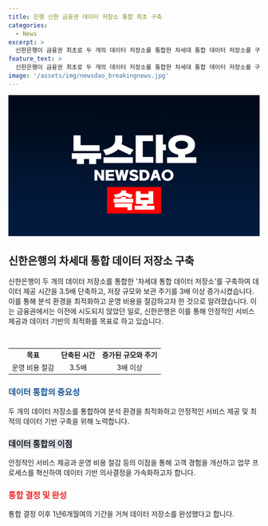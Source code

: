```yaml
---
title: 은행 신한 금융권 데이터 저장소 통합 최초 구축
categories:
  - News
excerpt: >
  신한은행이 금융권 최초로 두 개의 데이터 저장소를 통합한 차세대 통합 데이터 저장소를 구축했다. 이를 통해 데이터 제공시간은 3.5배 단축되고 저장규모와 보관주기는 3배 증가했다. 이는 분석 환경을 최적화하고 운영비용을 절감하기 위한 것으로, 20년 동안 운영한 데이터 저장소의 통합을 통해 안정적인 서비스를 제공하고 최적의 데이터 기반을 구축하고자 했다. 이로써 신한은행은 데이터 기반 의사결정을 가속화하고 고객 경험을 개선하는 방안을 모색하겠다고 발언했다.
feature_text: >
  신한은행이 금융권 최초로 두 개의 데이터 저장소를 통합한 차세대 통합 데이터 저장소를 구축했다. 이를 통해 데이터 제공시간은 3.5배 단축되고 저장규모와 보관주기는 3배 증가했다. 이는 분석 환경을 최적화하고 운영비용을 절감하기 위한 것으로, 20년 동안 운영한 데이터 저장소의 통합을 통해 안정적인 서비스를 제공하고 최적의 데이터 기반을 구축하고자 했다. 이로써 신한은행은 데이터 기반 의사결정을 가속화하고 고객 경험을 개선하는 방안을 모색하겠다고 발언했다.
image: '/assets/img/newsdao_breakingnews.jpg'
---
```


<p><img src="/assets/img/newsdao_breakingnews.jpg" alt="implanttips 속보" /></p>

<h2 data-ke-size="size26">신한은행의 차세대 통합 데이터 저장소 구축</h2>

<p data-ke-size="size16">신한은행이 두 개의 데이터 저장소를 통합한 '차세대 통합 데이터 저장소'를 구축하여 데이터 제공 시간을 3.5배 단축하고, 저장 규모와 보관 주기를 3배 이상 증가시켰습니다. 이를 통해 분석 환경을 최적화하고 운영 비용을 절감하고자 한 것으로 알려졌습니다. 이는 금융권에서는 이전에 시도되지 않았던 일로, 신한은행은 이를 통해 안정적인 서비스 제공과 데이터 기반의 최적화를 목표로 하고 있습니다.</p>

<p><br></p>

<table>
  <tbody>
    <tr>
      <td style="text-align: center; height: 17px;"><b>목표</b></td>
      <td style="text-align: center; height: 17px;"><b>단축된 시간</b></td>
      <td style="text-align: center; height: 17px;"><b>증가된 규모와 주기</b></td>
    </tr>
    <tr>
      <td style="text-align: center; height: 17px;">운영 비용 절감</td>
      <td style="text-align: center; height: 17px;">3.5배</td>
      <td style="text-align: center; height: 17px;">3배 이상</td>
    </tr>
  </tbody>
</table>

<h3><b><span style="color: #1a5490;">데이터 통합의 중요성</span></b></h3>

<p data-ke-size="size16">두 개의 데이터 저장소를 통합하여 분석 환경을 최적화하고 안정적인 서비스 제공 및 최적의 데이터 기반 구축을 위해 노력합니다.</p>

<h3><b><span style="background-color: #21538527;">데이터 통합의 이점</span></b></h3>

<p data-ke-size="size16">안정적인 서비스 제공과 운영 비용 절감 등의 이점을 통해 고객 경험을 개선하고 업무 프로세스를 혁신하여 데이터 기반 의사결정을 가속화하고자 합니다.</p>

<h3><b><span style="color: #ee2323;">통합 결정 및 완성</span></b></h3>

<p data-ke-size="size16">통합 결정 이후 1년6개월여의 기간을 거쳐 데이터 저장소를 완성했다고 합니다.</p>

